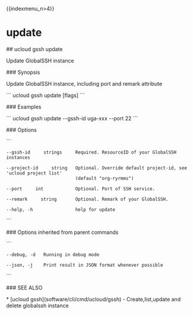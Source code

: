 {{indexmenu_n>4}}

# update

\#\# ucloud gssh update

Update GlobalSSH instance

\#\#\# Synopsis

Update GlobalSSH instance, including port and remark attribute

\`\`\` ucloud gssh update \[flags\] \`\`\`

\#\#\# Examples

\`\`\` ucloud gssh update --gssh-id uga-xxx --port 22 \`\`\`

\#\#\# Options

\`\`\`

``` 
--gssh-id     strings     Required. ResourceID of your GlobalSSH instances 
```

``` 
--project-id     string   Optional. Override default project-id, see 'ucloud project list'
                          (default "org-ryrmms") 
```

``` 
--port     int            Optional. Port of SSH service. 
```

``` 
--remark     string       Optional. Remark of your GlobalSSH. 
```

``` 
--help, -h                help for update 
```

\`\`\`

\#\#\# Options inherited from parent commands

\`\`\`

``` 
--debug, -d   Running in debug mode 
```

``` 
--json, -j    Print result in JSON format whenever possible 
```

\`\`\`

\#\#\# SEE ALSO

\* \[ucloud gssh\](software/cli/cmd/ucloud/gssh) - Create,list,update
and delete globalssh instance
